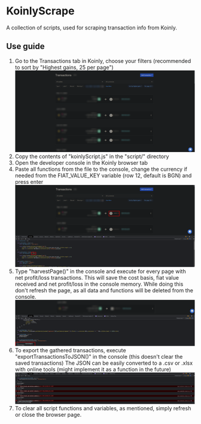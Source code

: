 # KoinlyScrape

A collection of scripts, used for scraping transaction info from Koinly.

## Use guide
1. Go to the Transactions tab in Koinly, choose your filters (recommended to sort by "Highest gains, 25 per page")
![My Image](images/img1.png)
2. Copy the contents of "koinlyScript.js" in the "script/" directory
3. Open the developer console in the Koinly browser tab
4. Paste all functions from the file to the console, change the currency if needed from the FIAT_VALUE_KEY variable (row 12, default is BGN) and press enter
![My Image](images/img2.png)
5. Type "harvestPage()" in the console and execute for every page with net profit/loss transactions. This will save the cost basis, fiat value received and net profit/loss in the console memory. While doing this don't refresh the page, as all data and functions will be deleted from the console.
![My Image](images/img3.png)
6. To export the gathered transactions, execute "exportTransactionsToJSON()" in the console (this doesn't clear the saved transactions) The JSON can be easily converted to a .csv or .xlsx with online tools (might implement it as a function in the future)
![My Image](images/img4.png)
7. To clear all script functions and variables, as mentioned, simply refresh or close the browser page.
